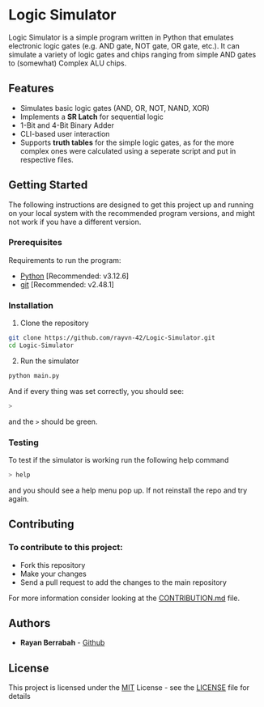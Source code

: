 # Logic Simulator

Logic Simulator is a simple program written in Python that emulates electronic logic gates (e.g. AND gate, NOT gate, OR gate, etc.). It can simulate a variety of logic gates and chips ranging from simple AND gates to (somewhat) Complex ALU chips.

## Features

- Simulates basic logic gates (AND, OR, NOT, NAND, XOR)
- Implements a **SR Latch** for sequential logic
- 1-Bit and 4-Bit Binary Adder
- CLI-based user interaction
- Supports **truth tables** for the simple logic gates, as for the more complex ones were calculated using a seperate script and put in respective files.

## Getting Started

The following instructions are designed to get this project up and running on your local system with the recommended program versions, and might not work if you have a different version.

### Prerequisites

Requirements to run the program:
- [Python](https://www.python.org/downloads/) [Recommended: v3.12.6]
- [git](https://git-scm.com/downloads) [Recommended: v2.48.1]

### Installation

1. Clone the repository
```bash
git clone https://github.com/rayvn-42/Logic-Simulator.git
cd Logic-Simulator
```
2. Run the simulator
```bash
python main.py
```
And if every thing was set correctly, you should see:
```bash
>
```
and the `>` should be green.

### Testing
To test if the simulator is working run the following help command
```bash
> help
```
and you should see a help menu pop up. If not reinstall the repo and try again.

## Contributing

### To contribute to this project:
-    Fork this repository
-    Make your changes
-    Send a pull request to add the changes to the main repository

For more information consider looking at the [CONTRIBUTION.md](CONTRIBUTION.md) file.


## Authors

  - **Rayan Berrabah** -
    [Github](https://github.com/rayvn-42)

## License

This project is licensed under the [MIT](LICENSE)
 License - see the [LICENSE](LICENSE) file for
details
